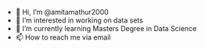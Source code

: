 - 👋 Hi, I’m @amitamathur2000
- 👀 I’m interested in working on data sets
- 🌱 I’m currently learning Masters Degree in Data Science
- 📫 How to reach me via email

<!---
amitamathur2000/amitamathur2000 is a ✨ special ✨ repository because its `README.md` (this file) appears on your GitHub profile.
You can click the Preview link to take a look at your changes.
--->
